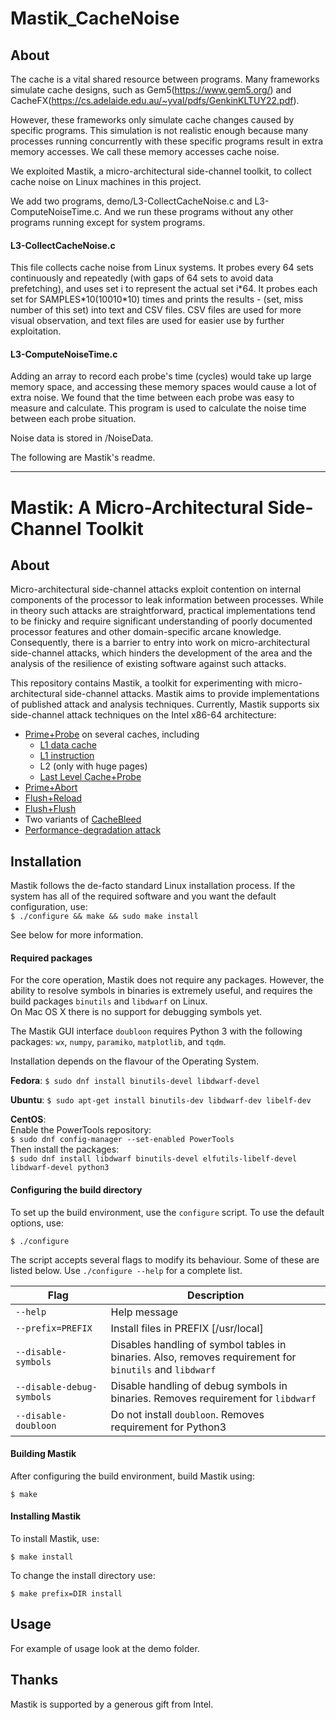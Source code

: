 # Mastik_CacheNoise

## About

The cache is a vital shared resource between programs. Many frameworks simulate cache designs, such as Gem5(https://www.gem5.org/) and CacheFX(https://cs.adelaide.edu.au/~yval/pdfs/GenkinKLTUY22.pdf).

However, these frameworks only simulate cache changes caused by specific programs. This simulation is not realistic enough because many processes running concurrently with these specific programs result in extra memory accesses. We call these memory accesses cache noise.

We exploited Mastik, a micro-architectural side-channel toolkit, to collect cache noise on Linux machines in this project. 

We add two programs, demo/L3-CollectCacheNoise.c and L3-ComputeNoiseTime.c. And we run these programs without any other programs running except for system programs.

#### L3-CollectCacheNoise.c
This file collects cache noise from Linux systems. It probes every 64 sets continuously and repeatedly (with gaps of 64 sets to avoid data prefetching), and uses set i to represent the actual set i\*64. 
It probes each set for SAMPLES\*10(10010\*10) times and prints the results - (set, miss number of this set) into text and CSV files. CSV files are used for more visual observation, and text files are used for easier use by further exploitation.
 
#### L3-ComputeNoiseTime.c
Adding an array to record each probe's time (cycles) would take up large memory space, and accessing these memory spaces would cause a lot of extra noise. We found that the time between each probe was easy to measure and calculate. This program is used to calculate the noise time between each probe situation.

Noise data is stored in /NoiseData.

The following are Mastik's readme.
*********************************

# Mastik: A Micro-Architectural Side-Channel Toolkit

## About

Micro-architectural side-channel attacks exploit contention on internal components
of the processor to leak information between processes. 
While in theory such attacks are straightforward, 
practical implementations tend to be finicky and 
require significant understanding of poorly documented processor features 
and other domain-specific arcane knowledge. 
Consequently, there is a barrier to entry into work on 
micro-architectural side-channel attacks, 
which hinders the development of the area and the analysis of the 
resilience of existing software against such attacks.

This repository contains Mastik, a toolkit for experimenting with micro-architectural side-channel attacks. Mastik aims to provide implementations of published attack and analysis techniques. 
Currently, Mastik supports six side-channel attack techniques on the Intel x86-64 architecture:

- [Prime+Probe](https://www.cs.tau.ac.il/~tromer/papers/cache-joc-official.pdf) on several caches, including
    - [L1 data cache](https://www.cs.tau.ac.il/~tromer/papers/cache-joc-official.pdf)
    - [L1 instruction](https://www.iacr.org/archive/ches2010/62250105/62250105.pdf)
    - L2 (only with huge pages)
    - [Last Level Cache+Probe](http://palms.ee.princeton.edu/system/files/SP_vfinal.pdf)
- [Prime+Abort](https://www.usenix.org/system/files/conference/usenixsecurity17/sec17-disselkoen.pdf)
- [Flush+Reload](https://www.usenix.org/system/files/conference/usenixsecurity14/sec14-paper-yarom.pdf)
- [Flush+Flush](https://arxiv.org/pdf/1511.04594.pdf)
- Two variants of [CacheBleed](https://trustworthy.systems/publications/nicta_full_text/9535.pdf)
- [Performance-degradation attack](https://trustworthy.systems/publications/nicta_full_text/9427.pdf)



## Installation

Mastik follows the de-facto standard Linux installation process.
If the system has all of the required software and 
you want the default configuration, use:  
`$ ./configure && make && sudo make install`  

See below for more information.

#### Required packages
For the core operation, Mastik does not require any packages.
However, the ability to resolve symbols in binaries is extremely useful,
and requires the build packages `binutils` and `libdwarf` on Linux.  
On Mac OS X there is no support for debugging symbols yet.

The Mastik GUI interface `doubloon`
requires Python 3 with the following packages:
`wx`, `numpy`, `paramiko`, `matplotlib`, and `tqdm`.

Installation depends on the flavour of the Operating System.

**Fedora**:
`$ sudo dnf install binutils-devel libdwarf-devel`  

**Ubuntu**:
`$ sudo apt-get install binutils-dev libdwarf-dev libelf-dev`

**CentOS**:  
Enable the PowerTools repository:  
`$ sudo dnf config-manager --set-enabled PowerTools`  
Then install the packages:  
`$ sudo dnf install libdwarf binutils-devel elfutils-libelf-devel libdwarf-devel python3`


#### Configuring the build directory

To set up the build environment, use the `configure` script.
To use the default options, use:

`$ ./configure`  

The script accepts several flags to modify its behaviour.
Some of these are listed below.
Use `./configure --help` for a complete list.

|Flag|Description|
|----|-----------|
| `--help`          | Help message                         |
| `--prefix=PREFIX` | Install files in PREFIX [/usr/local] |
| `--disable-symbols` | Disables handling of symbol tables in binaries.  Also, removes requirement for `binutils` and `libdwarf` |
| `--disable-debug-symbols` | Disable handling of debug symbols in binaries.  Removes requirement for `libdwarf`                |
| `--disable-doubloon`      | Do not install `doubloon`. Removes requirement for Python3 |


#### Building Mastik

After configuring the build environment, build Mastik using:

`$ make`

#### Installing Mastik
To install Mastik, use:

`$ make install`

To change the install directory use:

`$ make prefix=DIR install`

## Usage

For example of usage look at the demo folder.



## 


## Thanks

Mastik is supported by a generous gift from Intel.

